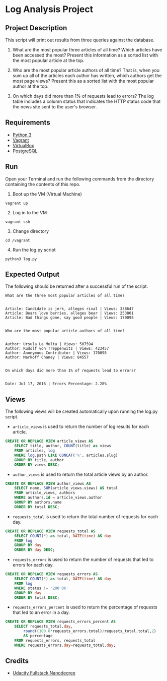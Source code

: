 # Log Analysis Project

## Project Description

This script will print out results from three queries against the database.

1. What are the most popular three articles of all time? Which articles have been accessed the most? Present this information as a sorted list with the most popular article at the top.

2. Who are the most popular article authors of all time? That is, when you sum up all of the articles each author has written, which authors get the most page views? Present this as a sorted list with the most popular author at the top.

3. On which days did more than 1% of requests lead to errors? The log table includes a column status that indicates the HTTP status code that the news site sent to the user's browser.

## Requirements

* [Python 3](http://www.python.org)
* [Vagrant](https://www.vagrantup.com/downloads.html)
* [VirtualBox](https://www.virtualbox.org/wiki/Downloads)
* [PostgreSQL](http://www.postgresql.org)

## Run

Open your Terminal and run the following commands from the directory containing the contents of this repo.

1. Boot up the VM (Virtual Machine)
```
vagrant up
```

2. Log in to the VM
```
vagrant ssh
```

3. Change directory
```
cd /vagrant
```

4. Run the log.py script
```
python3 log.py
```

## Expected Output

The following should be returned after a successful run of the script.

```
What are the three most popular articles of all time?


Article: Candidate is jerk, alleges rival | Views: 338647
Article: Bears love berries, alleges bear | Views: 253801
Article: Bad things gone, say good people | Views: 170098


Who are the most popular article authors of all time?


Author: Ursula La Multa | Views: 507594
Author: Rudolf von Treppenwitz | Views: 423457
Author: Anonymous Contributor | Views: 170098
Author: Markoff Chaney | Views: 84557


On which days did more than 1% of requests lead to errors?


Date: Jul 17, 2016 | Errors Percentage: 2.28%

```

## Views

The following views will be created automatically upon running the log.py script.

* ```article_views``` is used to return the number of log results for each article.

```sql
CREATE OR REPLACE VIEW article_views AS
    SELECT title, author, COUNT(title) as views
    FROM articles, log
    WHERE log.path LIKE CONCAT('%', articles.slug)
    GROUP BY title, author
    ORDER BY views DESC;
```

* ```author_views``` is used to return the total article views by an author.

```sql
CREATE OR REPLACE VIEW author_views AS
    SELECT name, SUM(article_views.views) AS total
    FROM article_views, authors
    WHERE authors.id = article_views.author
    GROUP BY authors.name
    ORDER BY total DESC;
```

* ```requests_total``` is used to return the total number of requests for each day.

```sql
CREATE OR REPLACE VIEW requests_total AS
    SELECT COUNT(*) as total, DATE(time) AS day
    FROM log
    GROUP BY day
    ORDER BY day DESC;
```

* ```requests_errors``` is used to return the number of requests that led to errors for each day.

```sql
CREATE OR REPLACE VIEW requests_errors AS
    SELECT COUNT(*) as total, DATE(time) AS day
    FROM log
    WHERE status != '200 OK'
    GROUP BY day
    ORDER BY total DESC;
```

* ```requests_errors_percent``` is used to return the percentage of requests that led to an error in a day.

```sql
CREATE OR REPLACE VIEW requests_errors_percent AS
    SELECT requests_total.day,
        round((100.0*requests_errors.total)/requests_total.total,2)
        AS percentage
    FROM requests_errors, requests_total
    WHERE requests_errors.day=requests_total.day;
```

## Credits

* [Udacity Fullstack Nanodegree](https://classroom.udacity.com/nanodegrees/nd004)
